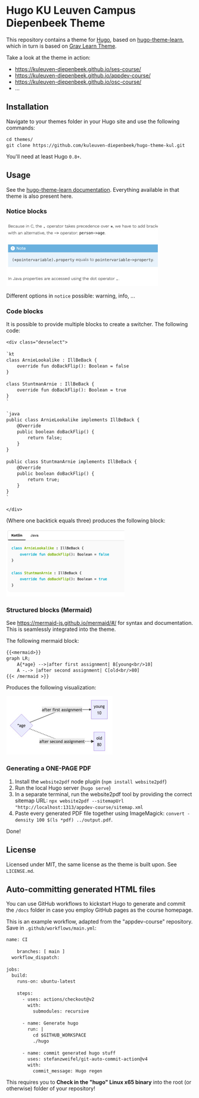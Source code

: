 

# Hugo KU Leuven Campus Diepenbeek Theme

This repository contains a theme for [Hugo](https://gohugo.io/), based on [hugo-theme-learn](https://learn.netlify.app/en/), which in turn is based on [Grav Learn Theme](https://learn.getgrav.org/).

Take a look at the theme in action:

- https://kuleuven-diepenbeek.github.io/ses-course/
- https://kuleuven-diepenbeek.github.io/appdev-course/
- https://kuleuven-diepenbeek.github.io/osc-course/
- ...


## Installation

Navigate to your themes folder in your Hugo site and use the following commands:

```shell
cd themes/
git clone https://github.com/kuleuven-diepenbeek/hugo-theme-kul.git
```

You'll need at least Hugo `0.8+`. 


## Usage


See the [hugo-theme-learn documentation](https://learn.netlify.app/en/). Everything available in that theme is also present here. 


### Notice blocks

![](/images/noticeblock.jpg)

Different options in `notice` possible: warning, info, ...

### Code blocks

It is possible to provide multiple blocks to create a switcher. The following code:

```
<div class="devselect">

`kt
class ArnieLookalike : IllBeBack {
    override fun doBackFlip(): Boolean = false
}

class StuntmanArnie : IllBeBack {
    override fun doBackFlip(): Boolean = true
}
`

`java
public class ArnieLookalike implements IllBeBack {
    @Override
    public boolean doBackFlip() {
        return false;
    }
}

public class StuntmanArnie implements IllBeBack {
    @Override
    public boolean doBackFlip() {
        return true;
    }
}
`

</div>
```

(Where one backtick equals three) produces the following block:

![](/images/codeblock.jpg)

### Structured blocks (Mermaid)


See https://mermaid-js.github.io/mermaid/#/ for syntax and documentation. This is seamlessly integrated into the theme.

The following mermaid block:

```
{{<mermaid>}}
graph LR;
    A{*age} -->|after first assignment| B[young<br/>10]
    A -.-> |after second assignment| C[old<br/>80]
{{< /mermaid >}}
```

Produces the following visualization:

![](/images/mermaid.jpg)


### Generating a ONE-PAGE PDF

1. Install the `website2pdf` node plugin (`npm install website2pdf`)
2. Run the local Hugo server (`hugo serve`)
3. In a separate terminal, run the website2pdf tool by providing the correct sitemap URL: `npx website2pdf --sitemapUrl "http://localhost:1313/appdev-course/sitemap.xml`
4. Paste every generated PDF file together using ImageMagick: `convert -density 100 $(ls *pdf) ../output.pdf`.

Done!


## License

Licensed under MIT, the same license as the theme is built upon. See `LICENSE.md`.


## Auto-committing generated HTML files


You can use GitHub workflows to kickstart Hugo to generate and commit the `/docs` folder in case you employ GitHub pages as the course homepage. 

This is an example workflow, adapted from the "appdev-course" repository. Save in `.github/workflows/main.yml`:

```
name: CI

    branches: [ main ]
  workflow_dispatch:

jobs:
  build:
    runs-on: ubuntu-latest

    steps:
      - uses: actions/checkout@v2
        with:
          submodules: recursive

      - name: Generate hugo
        run: |
          cd $GITHUB_WORKSPACE
          ./hugo

      - name: commit generated hugo stuff
        uses: stefanzweifel/git-auto-commit-action@v4
        with:
          commit_message: Hugo regen
```

This requires you to **Check in the "hugo" Linux x65 binary** into the root (or otherwise) folder of your repository! 
